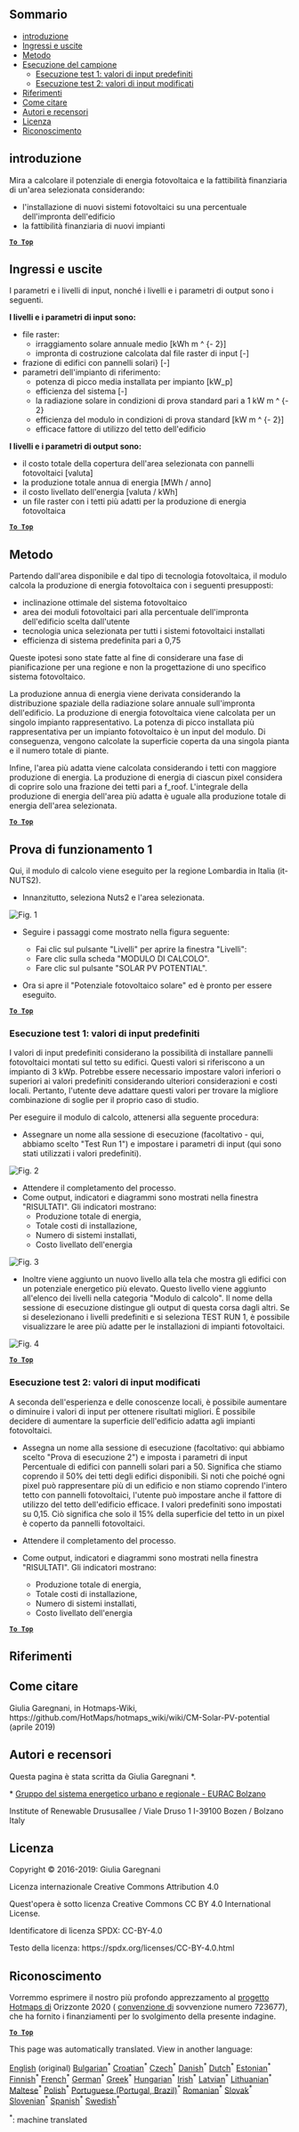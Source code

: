 <h2> Sommario </h2><ul><li> <a href="#introduction">introduzione</a> </li><li> <a href="#inputs-and-outputs">Ingressi e uscite</a> </li><li> <a href="#method">Metodo</a> </li><li> <a href="#sample-run">Esecuzione del campione</a> <ul><li> <a href="#test-run-1-default-input-values">Esecuzione test 1: valori di input predefiniti</a> </li><li> <a href="#test-run-2-modified-input-values">Esecuzione test 2: valori di input modificati</a> </li></ul></li><li> <a href="#references">Riferimenti</a> </li><li> <a href="#how-to-cite">Come citare</a> </li><li> <a href="#authors-and-reviewers">Autori e recensori</a> </li><li> <a href="#license">Licenza</a> </li><li> <a href="#acknowledgement">Riconoscimento</a> </li></ul><h2> introduzione </h2><p> Mira a calcolare il potenziale di energia fotovoltaica e la fattibilità finanziaria di un&#39;area selezionata considerando: </p><ul><li> l&#39;installazione di nuovi sistemi fotovoltaici su una percentuale dell&#39;impronta dell&#39;edificio </li><li> la fattibilità finanziaria di nuovi impianti </li></ul><p><ins> <code><strong><a href="#table-of-contents">To Top</a></strong></code> </ins> </p><h2> Ingressi e uscite </h2><p> I parametri e i livelli di input, nonché i livelli e i parametri di output sono i seguenti. </p><p> <strong>I livelli e i parametri di input sono:</strong> </p><ul><li> file raster: <ul><li> irraggiamento solare annuale medio [kWh m ^ {- 2}] </li><li> impronta di costruzione calcolata dal file raster di input [-] </li></ul></li><li> frazione di edifici con pannelli solari} [-] </li><li> parametri dell&#39;impianto di riferimento: <ul><li> potenza di picco media installata per impianto [kW_p] </li><li> efficienza del sistema [-] </li><li> la radiazione solare in condizioni di prova standard pari a 1 kW m ^ {- 2} </li><li> efficienza del modulo in condizioni di prova standard [kW m ^ {- 2}] </li><li> efficace fattore di utilizzo del tetto dell&#39;edificio </li></ul></li></ul><p> <strong>I livelli e i parametri di output sono:</strong> </p><ul><li> il costo totale della copertura dell&#39;area selezionata con pannelli fotovoltaici [valuta] </li><li> la produzione totale annua di energia [MWh / anno] </li><li> il costo livellato dell&#39;energia [valuta / kWh] </li><li> un file raster con i tetti più adatti per la produzione di energia fotovoltaica </li></ul><p><ins> <code><strong><a href="#table-of-contents">To Top</a></strong></code> </ins> </p><h2> Metodo </h2><p> Partendo dall&#39;area disponibile e dal tipo di tecnologia fotovoltaica, il modulo calcola la produzione di energia fotovoltaica con i seguenti presupposti: </p><ul><li> inclinazione ottimale del sistema fotovoltaico </li><li> area dei moduli fotovoltaici pari alla percentuale dell&#39;impronta dell&#39;edificio scelta dall&#39;utente </li><li> tecnologia unica selezionata per tutti i sistemi fotovoltaici installati </li><li> efficienza di sistema predefinita pari a 0,75 </li></ul><p> Queste ipotesi sono state fatte al fine di considerare una fase di pianificazione per una regione e non la progettazione di uno specifico sistema fotovoltaico. </p><p> La produzione annua di energia viene derivata considerando la distribuzione spaziale della radiazione solare annuale sull&#39;impronta dell&#39;edificio. La produzione di energia fotovoltaica viene calcolata per un singolo impianto rappresentativo. La potenza di picco installata più rappresentativa per un impianto fotovoltaico è un input del modulo. Di conseguenza, vengono calcolate la superficie coperta da una singola pianta e il numero totale di piante. </p><p> Infine, l&#39;area più adatta viene calcolata considerando i tetti con maggiore produzione di energia. La produzione di energia di ciascun pixel considera di coprire solo una frazione dei tetti pari a f_roof. L&#39;integrale della produzione di energia dell&#39;area più adatta è uguale alla produzione totale di energia dell&#39;area selezionata. </p><p><ins> <code><strong><a href="#table-of-contents">To Top</a></strong></code> </ins> </p><h2> Prova di funzionamento 1 </h2><p> Qui, il modulo di calcolo viene eseguito per la regione Lombardia in Italia (it-NUTS2). </p><ul><li> Innanzitutto, seleziona Nuts2 e l&#39;area selezionata. </li></ul><p><img alt="Fig. 1" src="https://github.com/HotMaps/hotmaps_wiki/blob/master/Images/cm_solar_PV/default_values_01.png" title="Seleziona una regione"/></p><ul><li><p> Seguire i passaggi come mostrato nella figura seguente: </p><ul><li> Fai clic sul pulsante &quot;Livelli&quot; per aprire la finestra &quot;Livelli&quot;: </li><li> Fare clic sulla scheda &quot;MODULO DI CALCOLO&quot;. </li><li> Fare clic sul pulsante &quot;SOLAR PV POTENTIAL&quot;. </li></ul></li><li><p> Ora si apre il &quot;Potenziale fotovoltaico solare&quot; ed è pronto per essere eseguito. </p></li></ul><p><ins> <code><strong><a href="#table-of-contents">To Top</a></strong></code> </ins> </p><h3> Esecuzione test 1: valori di input predefiniti </h3><p> I valori di input predefiniti considerano la possibilità di installare pannelli fotovoltaici montati sul tetto su edifici. Questi valori si riferiscono a un impianto di 3 kWp. Potrebbe essere necessario impostare valori inferiori o superiori ai valori predefiniti considerando ulteriori considerazioni e costi locali. Pertanto, l&#39;utente deve adattare questi valori per trovare la migliore combinazione di soglie per il proprio caso di studio. </p><p> Per eseguire il modulo di calcolo, attenersi alla seguente procedura: </p><ul><li> Assegnare un nome alla sessione di esecuzione (facoltativo - qui, abbiamo scelto &quot;Test Run 1&quot;) e impostare i parametri di input (qui sono stati utilizzati i valori predefiniti). </li></ul><p><img alt="Fig. 2" src="https://github.com/HotMaps/hotmaps_wiki/blob/master/Images/cm_solar_PV/default_values_02.png" title="Esecuzione di prova 1 con valori predefiniti"/></p><ul><li> Attendere il completamento del processo. </li><li> Come output, indicatori e diagrammi sono mostrati nella finestra &quot;RISULTATI&quot;. Gli indicatori mostrano: <ul><li> Produzione totale di energia, </li><li> Totale costi di installazione, </li><li> Numero di sistemi installati, </li><li> Costo livellato dell&#39;energia </li></ul></li></ul><p><img alt="Fig. 3" src="https://github.com/HotMaps/hotmaps_wiki/blob/master/Images/cm_solar_PV/default_values_03.png" title="Scheda INDICATORI della corsa di prova 1"/></p><ul><li> Inoltre viene aggiunto un nuovo livello alla tela che mostra gli edifici con un potenziale energetico più elevato. Questo livello viene aggiunto all&#39;elenco dei livelli nella categoria &quot;Modulo di calcolo&quot;. Il nome della sessione di esecuzione distingue gli output di questa corsa dagli altri. Se si deselezionano i livelli predefiniti e si seleziona TEST RUN 1, è possibile visualizzare le aree più adatte per le installazioni di impianti fotovoltaici. </li></ul><p><img alt="Fig. 4" src="https://github.com/HotMaps/hotmaps_wiki/blob/master/Images/cm_solar_PV/default_values_03.png" title="Prova di funzionamento 1 STRATO modulo di calcolo"/></p><p><ins> <code><strong><a href="#table-of-contents">To Top</a></strong></code> </ins> </p><h3> Esecuzione test 2: valori di input modificati </h3><p> A seconda dell&#39;esperienza e delle conoscenze locali, è possibile aumentare o diminuire i valori di input per ottenere risultati migliori. È possibile decidere di aumentare la superficie dell&#39;edificio adatta agli impianti fotovoltaici. </p><ul><li><p> Assegna un nome alla sessione di esecuzione (facoltativo: qui abbiamo scelto &quot;Prova di esecuzione 2&quot;) e imposta i parametri di input Percentuale di edifici con pannelli solari pari a 50. Significa che stiamo coprendo il 50% dei tetti degli edifici disponibili. Si noti che poiché ogni pixel può rappresentare più di un edificio e non stiamo coprendo l&#39;intero tetto con pannelli fotovoltaici, l&#39;utente può impostare anche il fattore di utilizzo del tetto dell&#39;edificio efficace. I valori predefiniti sono impostati su 0,15. Ciò significa che solo il 15% della superficie del tetto in un pixel è coperto da pannelli fotovoltaici. </p></li><li><p> Attendere il completamento del processo. </p></li><li><p> Come output, indicatori e diagrammi sono mostrati nella finestra &quot;RISULTATI&quot;. Gli indicatori mostrano: </p><ul><li> Produzione totale di energia, </li><li> Totale costi di installazione, </li><li> Numero di sistemi installati, </li><li> Costo livellato dell&#39;energia </li></ul></li></ul><p><ins> <code><strong><a href="#table-of-contents">To Top</a></strong></code> </ins> </p><h2> Riferimenti </h2><h2> Come citare </h2><p> Giulia Garegnani, in Hotmaps-Wiki, https://github.com/HotMaps/hotmaps_wiki/wiki/CM-Solar-PV-potential (aprile 2019) </p><h2> Autori e recensori </h2><p> Questa pagina è stata scritta da Giulia Garegnani *. </p><p> * <a href="http://www.eurac.edu/en/research/technologies/renewableenergy/researchfields/Pages/Energy-strategies-and-planning.aspx">Gruppo del sistema energetico urbano e regionale - EURAC Bolzano</a> </p><p> Institute of Renewable Drususallee / Viale Druso 1 I-39100 Bozen / Bolzano Italy </p><h2> Licenza </h2><p> Copyright © 2016-2019: Giulia Garegnani </p><p> Licenza internazionale Creative Commons Attribution 4.0 </p><p> Quest&#39;opera è sotto licenza Creative Commons CC BY 4.0 International License. </p><p> Identificatore di licenza SPDX: CC-BY-4.0 </p><p> Testo della licenza: https://spdx.org/licenses/CC-BY-4.0.html </p><h2> Riconoscimento </h2><p> Vorremmo esprimere il nostro più profondo apprezzamento al <a href="https://www.hotmaps-project.eu">progetto Hotmaps di</a> Orizzonte 2020 ( <a href="https://www.hotmaps-project.eu">convenzione di</a> sovvenzione numero 723677), che ha fornito i finanziamenti per lo svolgimento della presente indagine. </p><p><ins> <code><strong><a href="#table-of-contents">To Top</a></strong></code> </ins> </p>

This page was automatically translated. View in another language:

[English](en-CM-Solar-thermal-and-PV-potential) (original) [Bulgarian](bg-CM-Solar-thermal-and-PV-potential)<sup>\*</sup> [Croatian](hr-CM-Solar-thermal-and-PV-potential)<sup>\*</sup> [Czech](cs-CM-Solar-thermal-and-PV-potential)<sup>\*</sup> [Danish](da-CM-Solar-thermal-and-PV-potential)<sup>\*</sup> [Dutch](nl-CM-Solar-thermal-and-PV-potential)<sup>\*</sup> [Estonian](et-CM-Solar-thermal-and-PV-potential)<sup>\*</sup> [Finnish](fi-CM-Solar-thermal-and-PV-potential)<sup>\*</sup> [French](fr-CM-Solar-thermal-and-PV-potential)<sup>\*</sup> [German](de-CM-Solar-thermal-and-PV-potential)<sup>\*</sup> [Greek](el-CM-Solar-thermal-and-PV-potential)<sup>\*</sup> [Hungarian](hu-CM-Solar-thermal-and-PV-potential)<sup>\*</sup> [Irish](ga-CM-Solar-thermal-and-PV-potential)<sup>\*</sup>  [Latvian](lv-CM-Solar-thermal-and-PV-potential)<sup>\*</sup> [Lithuanian](lt-CM-Solar-thermal-and-PV-potential)<sup>\*</sup> [Maltese](mt-CM-Solar-thermal-and-PV-potential)<sup>\*</sup> [Polish](pl-CM-Solar-thermal-and-PV-potential)<sup>\*</sup> [Portuguese (Portugal, Brazil)](pt-CM-Solar-thermal-and-PV-potential)<sup>\*</sup> [Romanian](ro-CM-Solar-thermal-and-PV-potential)<sup>\*</sup> [Slovak](sk-CM-Solar-thermal-and-PV-potential)<sup>\*</sup> [Slovenian](sl-CM-Solar-thermal-and-PV-potential)<sup>\*</sup> [Spanish](es-CM-Solar-thermal-and-PV-potential)<sup>\*</sup> [Swedish](sv-CM-Solar-thermal-and-PV-potential)<sup>\*</sup> 

<sup>\*</sup>: machine translated
